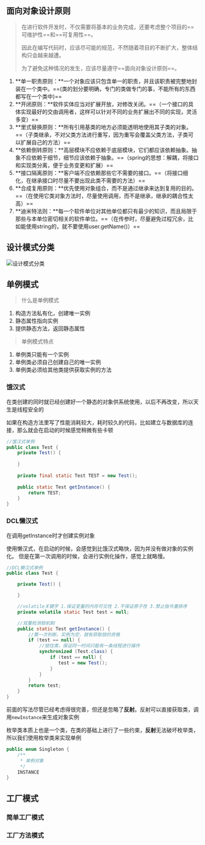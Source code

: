 ## 面向对象设计原则

> 在进行软件开发时，不仅需要将基本的业务完成，还要考虑整个项目的==可维护性==和==可复用性==。
>
> 因此在编写代码时，应该尽可能的规范，不然随着项目的不断扩大，整体结构只会越来越遭。
>
> 为了避免这种情况的发生，应该尽量遵守==面向对象设计原则==。

1. **单一职责原则：**一个对象应该只包含单一的职责，并且该职责被完整地封装在一个类中。==(类的划分要明确，专门的类做专门的事，不能所有的东西都写在一个类中)==
2. **开闭原则：**软件实体应当对扩展开放，对修改关闭。==（一个接口的具体实现最好的交由调用者，这样可以针对不同的业务扩展出不同的实现，灵活多变）==
3. **里式替换原则：**所有引用基类的地方必须能透明地使用其子类的对象。==（子类继承，不对父类方法进行重写，因为重写会覆盖父类方法，子类可以扩展自己的方法）==
4. **依赖倒转原则：**高层模块不应依赖于底层模块，它们都应该依赖抽象。抽象不应依赖于细节，细节应该依赖于抽象。==（spring的思想：解耦，将接口和实现类分离，便于业务变更和扩展）==
5. **接口隔离原则：**客户端不应依赖那些它不需要的接口。==（将接口细化，在继承接口时尽量不要出现此类不需要的方法）==
6. **合成复用原则：**优先使用对象组合，而不是通过继承来达到复用的目的。==（在使用它类对象方法时，尽量使用调用，而不是继承，继承的耦合性太高）==
7. **迪米特法则：**每一个软件单位对其他单位都只有最少的知识，而且局限于那些与本单位密切相关的软件单位。==（在传参时，尽量避免过程冗余，比如能使用string的，就不要使用user.getName()）==

## 设计模式分类

![设计模式分类](D:\Study\Learning-record\设计模式\设计模式分类.png)

## 单例模式

> 什么是单例模式

1. 构造方法私有化，创建唯一实例
2. 静态属性指向实例
3. 提供静态方法，返回静态属性

> 单例模式特点

1. 单例类只能有一个实例
2. 单例类必须自己创建自己的唯一实例
3. 单例类必须给其他类提供获取实例的方法

### 饿汉式

在类创建的同时就已经创建好一个静态的对象供系统使用，以后不再改变，所以天生是线程安全的

如果在构造方法里写了性能消耗较大，耗时较久的代码，比如建立与数据库的连接，那么就会在启动的时候感觉稍微有些卡顿

```java
//饿汉式单例
public class Test {
    private Test() {
        
    }
    
    private final static Test TEST = new Test();
    
    public static Test getInstance() {
        return TEST;
    }
}
```

### DCL懒汉式

在调用getInstance时才创建实例对象

使用懒汉式，在启动的时候，会感觉到比饿汉式略快，因为并没有做对象的实例化。 但是在第一次调用的时候，会进行实例化操作，感觉上就略慢。

```java
//DCL懒汉式单例
public class Test {

    private Test() {

    }

    //volatile关键字 1.保证变量的内存可见性 2.不保证原子性 3.禁止指令重排序
    private volatile static Test test = null;

    //双重检测锁机制
    public static Test getInstance() {
        //第一次判断，实例为空，就有获取锁的资格
        if (test == null) {
            //锁住类，保证同一时间只能有一条线程进行操作
            synchronized (Test.class) {
                if (test == null) {
                   test = new Test();
                }
            }
        }
        return test;
    }
}
```

前面的写法尽管已经考虑得很完善，但还是忽略了**反射**。反射可以直接获取类，调用`newInstance`来生成对象实例

枚举类本质上也是一个类，在类的基础上进行了一些约束，**反射**无法破坏枚举类，所以我们使用枚举类来实现单例

```java
public enum Singleton {
    /**
     * 单例对象
     */
    INSTANCE
}
```

## 工厂模式

### 简单工厂模式

### 工厂方法模式

### 